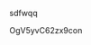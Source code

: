sdfwqq

















































































OgV5yvC62zx9con
